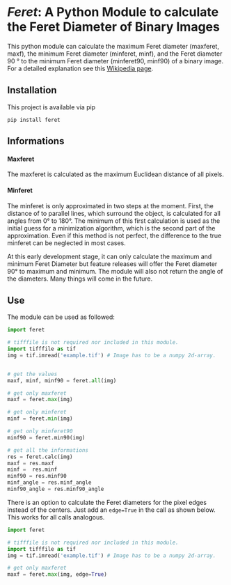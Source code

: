 # *Feret*: A Python Module to calculate the Feret Diameter of Binary Images

This python module can calculate the maximum Feret diameter (maxferet, maxf), the minimum Feret diameter (minferet, minf), and the Feret diameter 90 ° to the minimum Feret diameter (minferet90, minf90) of a binary image. For a detailed explanation see this [Wikipedia page](https://en.wikipedia.org/wiki/Feret_diameter).

## Installation
This project is available via pip

`pip install feret`

## Informations

#### Maxferet
The maxferet is calculated as the maximum Euclidean distance of all pixels.

#### Minferet
The minferet is only approximated in two steps at the moment. First, the distance of to parallel lines, which surround the object, is calculated for all angles from 0° to 180°. The minimum of this first calculation is used as the initial guess for a minimization algorithm, which is the second part of the approximation. Even if this method is not perfect, the difference to the true minferet can be neglected in most cases.


At this early development stage, it can only calculate the maximum and minimum Feret Diameter but feature releases will offer the Feret diameter 90° to maximum and minimum. The module will also not return the angle of the diameters. Many things will come in the future.

## Use
The module can be used as followed:

```python
import feret

# tifffile is not required nor included in this module.
import tifffile as tif
img = tif.imread('example.tif') # Image has to be a numpy 2d-array.


# get the values
maxf, minf, minf90 = feret.all(img)

# get only maxferet
maxf = feret.max(img)

# get only minferet
minf = feret.min(img)

# get only minferet90
minf90 = feret.min90(img)

# get all the informations
res = feret.calc(img)
maxf = res.maxf
minf =  res.minf
minf90 = res.minf90
minf_angle = res.minf_angle
minf90_angle = res.minf90_angle
```

There is an option to calculate the Feret diameters for the pixel edges instead of the centers. Just add an `edge=True` in the call as shown below. This works for all calls analogous.

```python
import feret

# tifffile is not required nor included in this module.
import tifffile as tif
img = tif.imread('example.tif') # Image has to be a numpy 2d-array.

# get only maxferet
maxf = feret.max(img, edge=True)
```

